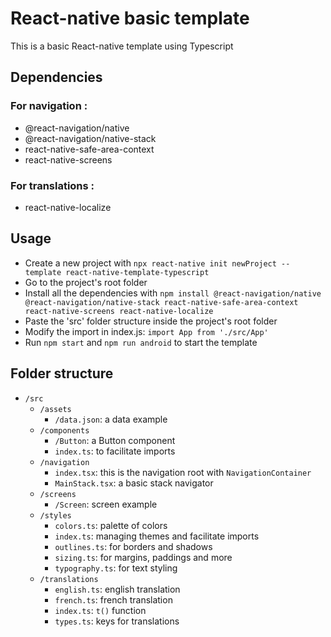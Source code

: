 # React-native basic template

This is a basic React-native template using Typescript

## Dependencies

### For navigation : 

- @react-navigation/native
- @react-navigation/native-stack
- react-native-safe-area-context
- react-native-screens

### For translations :

- react-native-localize

## Usage

- Create a new project with `npx react-native init newProject --template react-native-template-typescript`
- Go to the project's root folder
- Install all the dependencies with `npm install @react-navigation/native @react-navigation/native-stack react-native-safe-area-context react-native-screens react-native-localize`
- Paste the 'src' folder structure inside the project's root folder
- Modify the import in index.js: `import App from './src/App'`
- Run `npm start` and `npm run android` to start the template

## Folder structure

- `/src`
    - `/assets`
        - `/data.json`: a data example
    - `/components`
        - `/Button`: a Button component
        - `index.ts`: to facilitate imports
    - `/navigation`
        - `index.tsx`: this is the navigation root with `NavigationContainer`
        - `MainStack.tsx`: a basic stack navigator
    - `/screens`
        - `/Screen`: screen example
    - `/styles`
        - `colors.ts`: palette of colors
        - `index.ts`: managing themes and facilitate imports
        - `outlines.ts`: for borders and shadows
        - `sizing.ts`: for margins, paddings and more
        - `typography.ts`: for text styling
    - `/translations`
        - `english.ts`: english translation
        - `french.ts`: french translation
        - `index.ts`: `t()` function
        - `types.ts`: keys for translations
